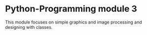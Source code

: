 # Python-Programming module 3
This module focuses on simple graphics and image processing and designing with classes.
